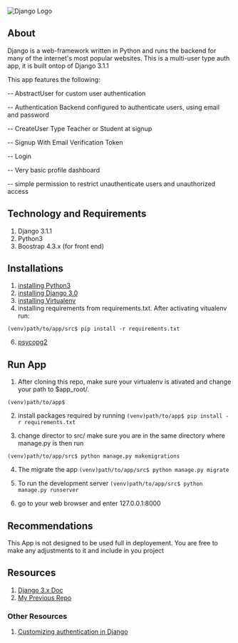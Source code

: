 ![Django Logo](/src/django-banner.jpg)



## About
Django is a web-framework written in Python and runs the backend for many of the internet's most popular websites. This is a multi-user type auth app, it is built ontop of Django 3.1.1 


This app features the following:

-- AbstractUser for custom user authentication


-- Authentication Backend configured to authenticate users, using email and password


-- CreateUser Type Teacher or Student at signup


-- Signup With Email Verification Token


-- Login


-- Very basic profile dashboard


-- simple permission to restrict unauthenticate users and unauthorized access


## Technology and Requirements
1. Django 3.1.1
2. Python3
3. Boostrap 4.3.x (for front end)

## Installations
1. [installing Python3](https://www.python.org/downloads/)
2. [installing Django 3.0](https://docs.djangoproject.com/en/3.0/topics/install/)
3. [installing Virtualenv](https://www.geeksforgeeks.org/creating-python-virtual-environment-windows-linux/)
5. installing requirements from requirements.txt. After activating vitualenv run:

`(venv)path/to/app/src$ pip install -r requirements.txt
`

6. [psycopg2](http://initd.org/psycopg/docs/install.html)


## Run App
1. After cloning this repo, make sure your virtualenv is ativated and change your path to $app_root/.

`
(venv)path/to/app$
`

2. install packages required by running
`(venv)path/to/app$ pip install -r requirements.txt
`

3. change director to src/ make sure you are in the same directory where manage.py is then run

`(venv)path/to/app/src$ python manage.py makemigrations
`

4. The migrate the app
`(venv)path/to/app/src$ python manage.py migrate
`

5. To run the development server
`(venv)path/to/app/src$ python manage.py runserver
`

6. go to your web browser and enter 127.0.0.1:8000 

## Recommendations
This App is not designed to be used full in deployement. You are free to make any adjustments to it and include in you project
 


## Resources
1. [Django 3.x Doc](https://docs.djangoproject.com/en/3.1/)
2. [My Previous Repo](https://github.com/codeOlam/multi-user-auth-django)

### Other Resources
1. [Customizing authentication in Django](https://docs.djangoproject.com/en/3.1/topics/auth/customizing/) 

